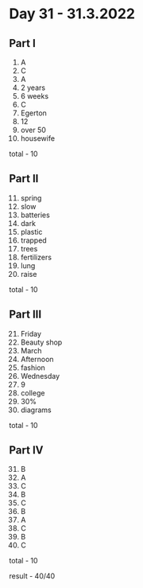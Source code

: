 # Day 31 - 31.3.2022

## Part I

1. A
2. C
3. A
4. 2 years
5. 6 weeks
6. C
7. Egerton
8. 12
9. over 50
10. housewife

total - 10

## Part II

11. spring
12. slow
13. batteries
14. dark
15. plastic
16. trapped
17. trees
18. fertilizers
19. lung
20. raise

total - 10

## Part III

21. Friday
22. Beauty shop
23. March
24. Afternoon
25. fashion
26. Wednesday
27. 9
28. college
29. 30%
30. diagrams

total - 10

## Part IV

31. B
32. A
33. C
34. B
35. C
36. B
37. A
38. C
39. B
40. C

total - 10

result - 40/40
